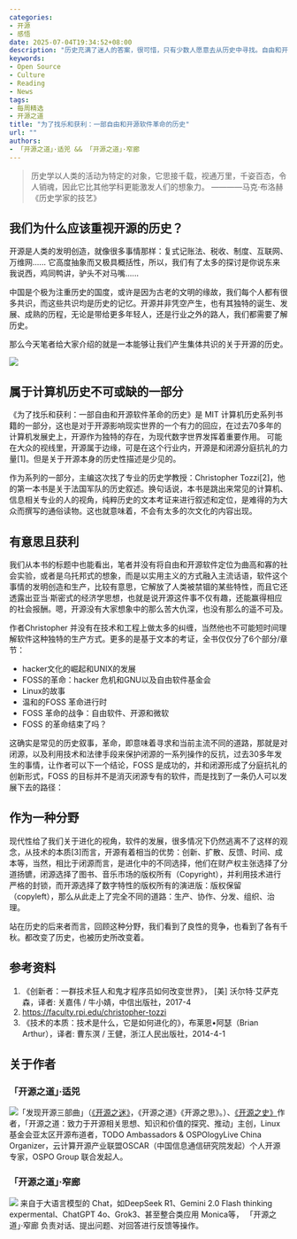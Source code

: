 ```yaml
---
categories:
- 开源
- 感悟
date: 2025-07-04T19:34:52+08:00
description: "历史充满了迷人的答案，很可惜，只有少数人愿意去从历史中寻找。自由和开源软件虽然占据了组织的数字化主流，但是并不大多数人所关注，就像所有珍贵的发明和创造一样。如果你对整个信息的历史感兴趣，那么你也会发现自由和开源软件的历史是多么的令人欲罢不能。"
keywords:
- Open Source
- Culture
- Reading
- News
tags:
- 每周精选
- 开源之道
title: "为了找乐和获利：一部自由和开源软件革命的历史"
url: ""
authors:
- 「开源之道」·适兕 && 「开源之道」·窄廊
---
```


> 历史学以人类的活动为特定的对象，它思接千载，视通万里，千姿百态，令人销魂，因此它比其他学科更能激发人们的想象力。
>      ————马克·布洛赫 《历史学家的技艺》

## 我们为什么应该重视开源的历史？

开源是人类的发明创造，就像很多事情那样：复式记账法、税收、制度、互联网、万维网...... 它高度抽象而又极具概括性，所以，我们有了太多的探讨是你说东来我说西，鸡同鸭讲，驴头不对马嘴......

中国是个极为注重历史的国度，或许是因为古老的文明的缘故，我们每个人都有很多共识，而这些共识均是历史的记忆。开源并非凭空产生，也有其独特的诞生、发展、成熟的历程，无论是带给更多年轻人，还是行业之外的路人，我们都需要了解历史。

那么今天笔者给大家介绍的就是一本能够让我们产生集体共识的关于开源的历史。

![](/images/book-reading/for-fun-and-profit.jpg)

## 属于计算机历史不可或缺的一部分

《为了找乐和获利：一部自由和开源软件革命的历史》是 MIT 计算机历史系列书籍的一部分，这也是对于开源影响现实世界的一个有力的回应，在过去70多年的计算机发展史上，开源作为独特的存在，为现代数字世界发挥着重要作用。 可能在大众的视线里，开源属于边缘，可是在这个行业内，开源是和闭源分庭抗礼的力量[1]。但是关于开源本身的历史性描述是少见的。

作为系列的一部分，主编这次找了专业的历史学教授：Christopher Tozzi[2]，他的第一本书是关于法国军队的历史叙述。换句话说，本书是跳出来常见的计算机、信息相关专业的人的视角，纯粹历史的文本考证来进行叙述和定位，是难得的为大众而撰写的通俗读物。这也就意味着，不会有太多的次文化的内容出现。

## 有意思且获利

我们从本书的标题中也能看出，笔者并没有将自由和开源软件定位为曲高和寡的社会实验，或者是乌托邦式的想象，而是以实用主义的方式融入主流话语，软件这个事情的发明创造和生产，比较有意思，它解放了人类被禁锢的某些特性，而且它还透露出亚当·斯密式的经济学思想，也就是说开源这件事不仅有趣，还能赢得相应的社会报酬。嗯，开源没有大家想象中的那么苦大仇深，也没有那么的遥不可及。

作者Christopher 并没有在技术和工程上做太多的纠缠，当然他也不可能短时间理解软件这种独特的生产方式。更多的是基于文本的考证，全书仅仅分了6个部分/章节：

* hacker文化的崛起和UNIX的发展
* FOSS的革命：hacker 危机和GNU以及自由软件基金会
* Linux的故事
* 温和的FOSS 革命进行时
* FOSS 革命的战争：自由软件、开源和微软
* FOSS 的革命结束了吗？

这确实是常见的历史叙事，革命，即意味着寻求和当前主流不同的道路，那就是对闭源，以及利用技术和法律手段来保护闭源的一系列操作的反抗，过去30多年发生的事情，让作者可以下一个结论，FOSS 是成功的，并和闭源形成了分庭抗礼的创新形式，FOSS 的目标并不是消灭闭源专有的软件，而是找到了一条仍人可以发展下去的路径：

## 作为一种分野

现代性给了我们关于进化的视角，软件的发展，很多情况下仍然逃离不了这样的观念，从技术的本质[3]而言，开源有着相当的优势：创新、扩散、反馈、时间、成本等，当然，相比于闭源而言，是进化中的不同选择，他们在财产权主张选择了分道扬镳，闭源选择了图书、音乐市场的版权所有（Copyright），并利用技术进行严格的封锁，而开源选择了数字特性的版权所有的演进版：版权保留（copyleft），那么从此走上了完全不同的道路：生产、协作、分发、组织、治理。

站在历史的后来者而言，回顾这种分野，我们看到了良性的竞争，也看到了各有千秋。都改变了历史，也被历史所改变着。

## 参考资料

1. 《创新者：一群技术狂人和鬼才程序员如何改变世界》， [美] 沃尔特·艾萨克森，译者: 关嘉伟 / 牛小婧，中信出版社，2017-4
2. https://faculty.rpi.edu/christopher-tozzi
3. 《技术的本质：技术是什么，它是如何进化的》，布莱恩•阿瑟（Brian Arthur），译者: 曹东溟 / 王健，浙江人民出版社，2014-4-1

## 关于作者

### 「开源之道」·适兕

![](/public/kuosi-face-of-os.png)「发现开源三部曲」（[《开源之迷》](posts/book-of-open-source/the-fascinating-of-open-source/)，《开源之道》《开源之思》。）、[《开源之史》](posts/history-of-open-source/summary/)作者，「开源之道：致力于开源相关思想、知识和价值的探究、推动」主创，Linux基金会亚太区开源布道者，TODO Ambassadors & OSPOlogyLive China Organizer，云计算开源产业联盟OSCAR（中国信息通信研究院发起）个人开源专家，OSPO Group 联合发起人。

### 「开源之道」·窄廊

![](/public/zhailang.jpg) 来自于大语言模型的 Chat，如DeepSeek R1、Gemini 2.0 Flash thinking expermental、ChatGPT 4o、Grok3、甚至整合类应用 Monica等， 「开源之道」·窄廊 负责对话、提出问题、对回答进行反馈等操作。
